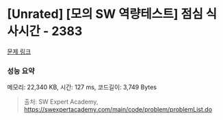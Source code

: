 # [Unrated] [모의 SW 역량테스트] 점심 식사시간 - 2383 

[문제 링크](https://swexpertacademy.com/main/code/problem/problemDetail.do?contestProbId=AV5-BEE6AK0DFAVl) 

### 성능 요약

메모리: 22,340 KB, 시간: 127 ms, 코드길이: 3,749 Bytes



> 출처: SW Expert Academy, https://swexpertacademy.com/main/code/problem/problemList.do